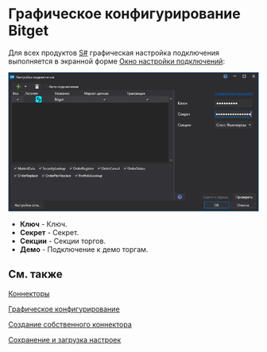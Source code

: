 # Графическое конфигурирование Bitget

Для всех продуктов [S\#](../../../../api.md) графическая настройка подключения выполняется в экранной форме [Окно настройки подключений](../../../graphical_user_interface/connection_settings_window.md):

![API GUI Settings Bitget](../../../../../images/api_gui_settings_bitget.png)

- **Ключ** \- Ключ. 
- **Секрет** \- Секрет. 
- **Секции** \- Секции торгов. 
- **Демо** \- Подключение к демо торгам. 

## См. также

[Коннекторы](../../../connectors.md)

[Графическое конфигурирование](../../graphical_configuration.md)

[Создание собственного коннектора](../../creating_own_connector.md)

[Сохранение и загрузка настроек](../../save_and_load_settings.md)
